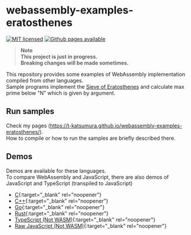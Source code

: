 # webassembly-examples-eratosthenes

[![MIT licensed](https://img.shields.io/badge/license-MIT-blue.svg)](./LICENSE)
[![Github pages available](https://img.shields.io/badge/Github-Pages-brightgreen.svg)](https://t-katsumura.github.io/webassembly-examples-eratosthenes/)

> **Note**  
> **This project is just in progress.**  
> **Breaking changes will be made sometimes.**

This repository provides some examples of WebAssembly implementation compiled from other languages.  
Sample programs implement the [Sieve of Eratosthenes](https://en.wikipedia.org/wiki/Sieve_of_Eratosthenes) and calculate max prime below "N" which is given by argument.

## Run samples

Check my pages (https://t-katsumura.github.io/webassembly-examples-eratosthenes/).  
How to compile or how to run the samples are briefly described there.

## Demos

Demos are available for these languages.  
To compare WebAssembly and JavaScript, there are also demos of JavaScript and TypeScript (transpiled to JavaScript)

- [C](https://t-katsumura.github.io/webassembly-examples-eratosthenes/demos/c/){:target="_blank" rel="noopener"}
- [C++](https://t-katsumura.github.io/webassembly-examples-eratosthenes/demos/cpp/){:target="_blank" rel="noopener"}
- [Go](https://t-katsumura.github.io/webassembly-examples-eratosthenes/demos/go/){:target="_blank" rel="noopener"}
- [Rust](https://t-katsumura.github.io/webassembly-examples-eratosthenes/demos/rust/){:target="_blank" rel="noopener"}
- [TypeScript (Not WASM)](https://t-katsumura.github.io/webassembly-examples-eratosthenes/demos/typescript/){:target="_blank" rel="noopener"}
- [Raw JavaScript (Not WASM)](https://t-katsumura.github.io/webassembly-examples-eratosthenes/demos/raw-javascript/){:target="_blank" rel="noopener"}
